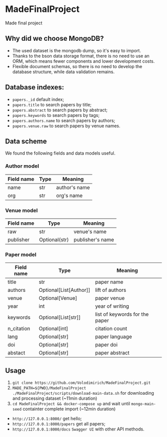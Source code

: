 # MadeFinalProject
Made final project

## Why did we choose MongoDB?

- The used dataset is the mongodb dump, so it's easy to import.
- Thanks to the bson data storage format, there is no need to use an ORM, which means fewer components and lower development costs.
- Flexible document schemas, so there is no need to develop the database structure, while data validation remains.

## Database indexes:

- `papers._id` default index;
- `papers.title` to search papers by title;
- `papers.abstract` to search papers by abstract;
- `papers.keywords` to search papers by tags;
- `papers.authors.name` to search papers by authors;
- `papers.venue.raw` to search papers by venue names.

## Data scheme

We found the following fields and data models useful.

### Author model

| Field name | Type | Meaning |
|---|---|---|
| name | str | author's name |
| org | str | org's name |

### Venue model

| Field name | Type | Meaning |
|---|---|---|
| raw | str | venue's name |
| publisher | Optional(str) | publisher's name |

### Paper model

| Field name | Type | Meaning |
|---|---|---|
| title | str | paper name |
| authors | Optional[List[Author]] | lift of authors |
| venue | Optional[Venue] | paper venue |
| year | int | year of writing |
| keywords | Optional[List[str]] | list of keywords for the paper |
| n_citation | Optional[int] | citation count |
| lang | Optional[str] | paper language |
| doi | Optional[str] | paper doi |
| abstact | Optional[str] | paper abstract |

## Usage

1. `git clone https://github.com/Volodimirich/MadeFinalProject.git`
2. `MADE_PATH=${PWD}/MadeFinalProject ./MadeFinalProject/scripts/download-main-data.sh` for downloading and processing dataset (~11min duration)
3. `cd MadeFinalProject && docker-compose up` and wait until `mongo-main-seed` containter complete import (~12min duration)

- `http://127.0.0.1:8000/` get hello;
- `http://127.0.0.1:8000/papers` get all papers;
- `http://127.0.0.1:8000/docs` `Swagger UI` with other API methods.
